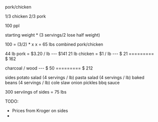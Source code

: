 pork/chicken

1/3 chicken
2/3 pork

100 ppl


starting weight * (3 servings/2 lose half weight) 

100 = (3/2) * x
x = 65 lbs combined pork/chicken

44 lb pork = $3.20 / lb   --- $141
21 lb chicken = $1 / lb   --- $ 21
                          =========
                            $ 162

charcoal / wood           --- $ 50
                          =========
                            $ 212

sides
  potato salad (4 servings / lb)
  pasta salad  (4 servings / lb)
  baked beans  (4 servings / lb)
  cole slaw
  onion
  pickles
  bbq sauce

  
300 serviings of sides = 75 lbs


TODO:

- Prices from Kroger on sides
- 
